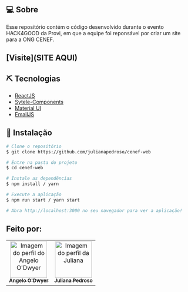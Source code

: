## 💻 Sobre

Esse repositório contém o código desenvolvido durante o evento HACK4GOOD da Provi, em que a equipe foi reponsável por criar um site para a ONG CENEF. 

## [Visite](SITE AQUI)

## ⛏ Tecnologias

- [ReactJS](https://reactjs.org/)
- [Sytele-Components](https://styled-components.com/)
- [Material UI](https://styled-components.com/)
- [EmailJS](https://www.emailjs.com/)

## 🚀 Instalação

```bash
# Clone o repositório
$ git clone https://github.com/julianapedroso/cenef-web

# Entre na pasta do projeto
$ cd cenef-web

# Instale as dependências
$ npm install / yarn

# Execute a aplicação
$ npm run start / yarn start

# Abra http://localhost:3000 no seu navegador para ver a aplicação!
```
## Feito por:
<table>
  <tr>
    <td align="center"><a href="https://github.com/AngeloVSO">
    <img src="https://avatars.githubusercontent.com/u/70985334?v=4" width="100px" alt="Imagem do perfil do
    Angelo O'Dwyer"/>
    <br />
    <sub><b>Angelo O'Dwyer</b></sub><br /></td>
    <td align="center"><a href="https://github.com/julianapedroso">
    <img src="https://avatars.githubusercontent.com/u/68782453?v=4" width="100px" alt="Imagem do perfil da Juliana"/>
    <br />
    <sub><b>Juliana Pedroso</b></sub><br /></td>     
</table>
